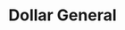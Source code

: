 ---
title: "Dollar General"
url: /milwaukee/dollar-general-north-76th-street/
shop: variety store
---